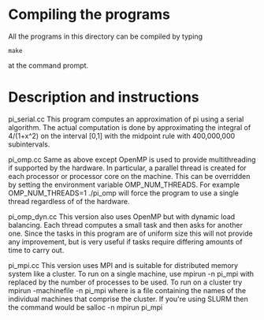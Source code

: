 Compiling the programs
======================

All the programs in this directory can be compiled by typing 
```shell
make
```
at the command prompt.

Description and instructions
============================

pi_serial.cc	This program computes an approximation of pi using a serial
		algorithm.  The actual computation is done by approximating
		the integral of 4/(1+x^2) on the interval [0,1] with the
		midpoint rule with 400,000,000 subintervals.

pi_omp.cc	Same as above except OpenMP is used to provide multithreading
		if supported by the hardware.  In particular, a parallel
		thread is created for each processor or processor core on the
		machine.  This can be overridden by setting the environment
		variable OMP_NUM_THREADS.  For example
			OMP_NUM_THREADS=1 ./pi_omp
		will force the program to use a single thread regardless of
		of the hardware.

pi_omp_dyn.cc	This version also uses OpenMP but with dynamic load balancing.
		Each thread computes a small task and then asks for another
		one.  Since the tasks in this program are of uniform size this
		will not provide any improvement, but is very useful if tasks
		require differing amounts of time to carry out.

pi_mpi.cc	This version uses MPI and is suitable for distributed memory
		system like a cluster.  To run on a single machine, use
			mpirun -n <N> pi_mpi
		with <N> replaced by the number of processes to be used.  To
		run on a cluster try
			mpirun -machinefile <file> -n <N> pi_mpi
		where <file> is a file containing the names of the individual
		machines that comprise the cluster.  If you're using SLURM
		then the command would be
			salloc -n<N> mpirun pi_mpi

